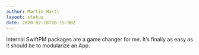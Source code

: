 ```yaml
---
author: Martin Hartl
layout: status
date: 2020-02-16T16:15:00Z
---
```

Internal SwiftPM packages are a game changer for me. It‘s finally as easy as it should be to modularize an App.
